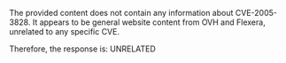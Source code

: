 The provided content does not contain any information about CVE-2005-3828. It appears to be general website content from OVH and Flexera, unrelated to any specific CVE.

Therefore, the response is: UNRELATED